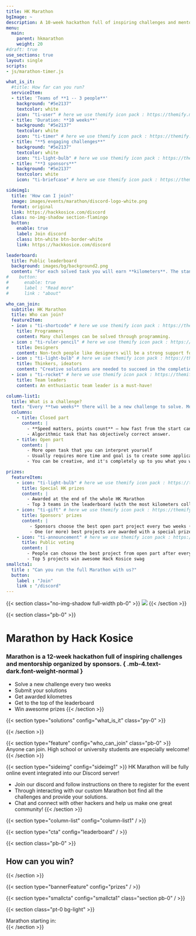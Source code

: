 ```yaml
---
title: HK Marathon
bgImage: ~
description: A 10-week hackathon full of inspiring challenges and mentorship organized by sponsors
menu:
  main:
    parent: hkmarathon
    weight: 20
#draft: true
use_sections: true
layout: single
scripts:
- js/marathon-timer.js

what_is_it:
  #title: How far can you run?
  serviceItem:
  - title: 'Teams of **1 -- 3 people**'
    background: "#5e2137"
    textcolor: white
    icon: "ti-user" # here we use themify icon pack : https://themify.me/themify-icons
  - title: 'Duration: **10 weeks**'
    background: "#5e2137"
    textcolor: white
    icon: "ti-timer" # here we use themify icon pack : https://themify.me/themify-icons
  - title: "**5 engaging challenges**"
    background: "#5e2137"
    textcolor: white
    icon: "ti-light-bulb" # here we use themify icon pack : https://themify.me/themify-icons
  - title: "**3 sponsors**"
    background: "#5e2137"
    textcolor: white
    icon: "ti-briefcase" # here we use themify icon pack : https://themify.me/themify-icons

sideimg1:
  title: 'How can I join?'
  image: images/events/marathon/discord-logo-white.png
  format: original
  link: https://hackkosice.com/discord
  class: no-img-shadow section-flamingo
  button:
    enable: true
    label: Join discord
    class: btn-white btn-border-white
    link: https://hackkosice.com/discord

leaderboard:
  title: Public leaderboard
  background: images/bg/background2.png
  content: "For each solved task you will earn **kilometers**. The standings in the leaderboard all always **public** and updated *instantly*. You can always see them on **[Discord](https://hackkosice.com/discord)** or [our website](/marathon/leaderboard). **Who can run the furthest?**"
#    button:
#      enable: true
#      label : "Read more"
#      link : "about"

who_can_join:
  subtitle: HK Marathon
  title: Who can join?
  featureItem:
  - icon : "ti-shortcode" # here we use themify icon pack : https://themify.me/themify-icons
    title: Programmers
    content: Many challenges can be solved through programming.
  - icon : "ti-ruler-pencil" # here we use themify icon pack : https://themify.me/themify-icons
    title: Designers
    content: Non-tech people like designers will be a strong support for every team.
  - icon : "ti-light-bulb" # here we use themify icon pack : https://themify.me/themify-icons
    title: Thinkers, ideators
    content: "Creative solutions are needed to succeed in the completion of challenges."
  - icon : "ti-rocket" # here we use themify icon pack : https://themify.me/themify-icons
    title: Team leaders
    content: An enthusiastic team leader is a must-have!

column-list1:
  title: What is a challenge?
  text: "Every **two weeks** there will be a new challenge to solve. Most of the challenges in HK Marathon are provided by our **sponsors**. Each challenge consists of two parts that can award you with *kilometres*. It's entirely up to **you** how do you decide to approach the challenge! <br/> **The two parts are:**"
  columns:
    - title: Closed part
      content: |
        - **Speed matters, points count** – how fast from the start can you solve this problem?
        - Algorithmic task that has objectively correct answer.
    - title: Open part
      content: |
        - More open task that you can interpret yourself
        - Usually requires more time and goal is to create some application, design sheet, train AI etc.
        - You can be creative, and it's completely up to you what you will come up with!

prizes:
  featureItem:
    - icon: "ti-light-bulb" # here we use themify icon pack : https://themify.me/themify-icons
      title: Special HK prizes
      content: |
        - Awarded at the end of the whole HK Marathon 
        - Top 3 teams in the leaderboard (with the most kilometers collected)
    - icon: "ti-gift" # here we use themify icon pack : https://themify.me/themify-icons
      title: Sponsors' prizes
      content: |
         - Sponsors choose the best open part project every two weeks (at the end of their challenge)
         - One (or more) best projects are awarded with a special prize
    - icon: "ti-announcement" # here we use themify icon pack : https://themify.me/themify-icons
      title: Public voting
      content: |
        - People can choose the best project from open part after every two weeks on our social media
        - Top 5 projects win awesome Hack Kosice swag
smallcta1:
  title : "Can you run the full Marathon with us?"
  button:
    label : "Join"
    link : "/discord"
---
```


{{< section class="no-img-shadow full-width pb-0" >}}
<img src="{{< static `images/events/marathon/bg_marathon.svg` >}}" class="img-fluid no-shadow" />
{{< /section >}}

{{< section class="pb-0" >}}
# Marathon by Hack Kosice

### Marathon is a 12-week hackathon full of inspiring challenges and mentorship organized by sponsors. { .mb-4.text-dark.font-weight-normal }

* Solve a new challenge every two weeks
* Submit your solutions
* Get awarded kilometres
* Get to the top of the leaderboard
* Win awesome prizes
{{< /section >}}

{{< section type="solutions" config="what_is_it" class="py-0" >}}
<!--Solve our open and closed problems every fortnight, earn points and get on top of the leaderboard. -->
{{< /section >}}

{{< section type="feature" config="who_can_join" class="pb-0" >}}
Anyone can join. High school or university students are especially welcome!
{{< /section >}}

{{< section type="sideimg" config="sideimg1" >}}
HK Marathon will be fully online event integrated into our Discord server!

* Join our discord and follow instructions on there to register for the event
* Through interacting with our custom Marathon bot find all the challenges and provide your solutions.
* Chat and connect with other hackers and help us make one great community!
{{< /section >}}

{{< section type="column-list" config="column-list1" / >}}

{{< section type="cta" config="leaderboard" / >}}

{{< section class="pb-0" >}}
## How can you win?
{{< /section >}}

{{< section type="bannerFeature" config="prizes" / >}}

{{< section type="smallcta" config="smallcta1" class="section pb-0" / >}}

{{< section class="pt-0 bg-light" >}}
<div class="text-center lead">Marathon starting in:</div>
<div id="marathon-timer" class="text-center display-4"></div>
{{< /section >}}
